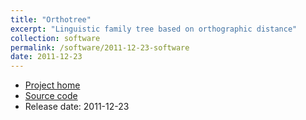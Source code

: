 ```yaml
---
title: "Orthotree"
excerpt: "Linguistic family tree based on orthographic distance"
collection: software
permalink: /software/2011-12-23-software
date: 2011-12-23
---
```


* [Project home](http://indigenoustweets.blogspot.com/2011/12/1000-languages-on-web.html)
* [Source code](https://github.com/kscanne/orthotree)
* Release date: 2011-12-23
